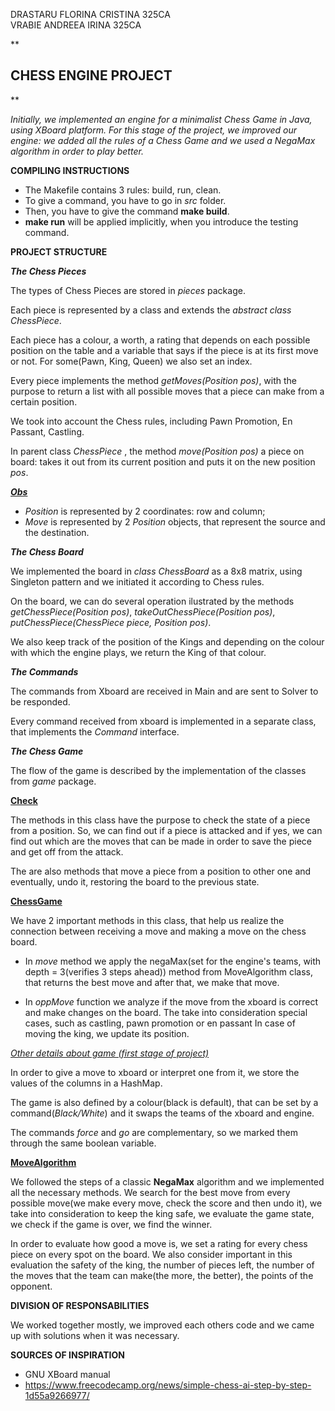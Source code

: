 

DRASTARU FLORINA CRISTINA 325CA\
VRABIE ANDREEA IRINA 325CA


**

## CHESS ENGINE PROJECT

**

*Initially, we implemented an engine for a minimalist Chess Game in Java, using XBoard platform. For this stage of the project, we improved our engine: we added all the rules of a Chess Game and we used a NegaMax algorithm in order to play better.*

**COMPILING INSTRUCTIONS**

 - The Makefile contains 3 rules: build, run, clean. 
 - To give a command, you have to go in *src* folder. 
 - Then, you have to give the command **make build**.
 -  **make run** will be applied implicitly, when you introduce the testing command.

**PROJECT STRUCTURE**

***The Chess Pieces***

The types of Chess Pieces are stored in *pieces* package. 

Each piece is represented by a class and extends  the *abstract class ChessPiece*.

Each piece has a colour, a worth,  a rating that depends on each possible position on the table and a variable that says if the piece is at its first move or not. For some(Pawn, King, Queen) we also set an index.

Every piece implements the method *getMoves(Position pos)*, with the purpose to return a list with all possible moves that a piece can make from a certain position.

We took into account the Chess rules, including Pawn Promotion, En Passant, Castling.

In parent class *ChessPiece* , the method *move(Position pos)*  a piece on board: takes it out from its current position and puts it on the new position *pos*.

***<u>Obs</u>***
 - *Position* is represented by 2 coordinates: row and column;
 - *Move* is represented by 2 *Position* objects, that represent the source and the destination.

***The Chess Board***

We implemented the board in *class ChessBoard* as a 8x8 matrix,  using Singleton pattern and we initiated it according to Chess rules.

On the board, we can do several operation ilustrated by the methods *getChessPiece(Position pos)*, *takeOutChessPiece(Position pos)*, *putChessPiece(ChessPiece piece, Position pos)*. 

We also keep track of the position of the Kings and depending on the colour with which the engine plays, we return the King of that colour.

***The Commands***

The commands from Xboard are received in Main and are sent to Solver to be responded.

Every command received from xboard is implemented in a separate class, that implements the *Command* interface.

***The Chess Game***

The flow of the game is described by the implementation of the classes from *game* package. 

<u> **Check** </u>

The methods in this class have the purpose to check the state of a piece from a position. So, we can find out if a piece is attacked and if yes, we can find out which are the moves that can be made in order to save the piece and get off from the attack.
 
 The are also methods that move a piece from a position to other one and eventually, undo it, restoring the board to the previous state.

<u> **ChessGame**</u>

We have 2 important methods in this class, that help us realize the connection between receiving a move and making a move on the chess board.

 - In *move* method we apply the negaMax(set for the engine's teams, with depth = 3(verifies 3 steps ahead)) method from MoveAlgorithm class, that returns the best move and after that, we make that move.
 
 - In *oppMove* function we analyze if the move from the xboard is correct and make changes on the board. The take into consideration special cases, such as castling, pawn promotion or en passant In case of moving the king, we update its position.

*<u>Other details about game (first stage of project)</u>*

In order to give a move to xboard or interpret one from it, 
we store the values of the columns in a HashMap. 

The game is also defined by a colour(black is default), that can be 
set by a command(*Black/White*) and it swaps the teams of the xboard and engine. 

The commands *force* and *go* are complementary, 
so we marked them through the same boolean variable.

<u> **MoveAlgorithm**</u>

We followed the steps of a classic **NegaMax** algorithm and we implemented all the necessary methods. We search for the best move from every possible move(we make every move, check the score and then undo it), we take into consideration to keep the king safe, we evaluate the game state, we check if the game is over, we find the winner.

In order to evaluate how good a move is, we set a rating for every chess piece on every spot on the board. We also consider important in this evaluation the safety of the king, the number of pieces left, the number of the moves that the team can make(the more, the better), the points of the opponent.


**DIVISION OF RESPONSABILITIES**

We worked together mostly, we improved each others code and we came up with solutions when it was necessary.

**SOURCES OF INSPIRATION**
- GNU XBoard manual
- https://www.freecodecamp.org/news/simple-chess-ai-step-by-step-1d55a9266977/

